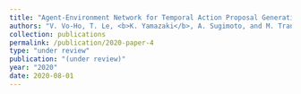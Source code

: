 ```yaml
---
title: "Agent-Environment Network for Temporal Action Proposal Generation"
authors: "V. Vo-Ho, T. Le, <b>K. Yamazaki</b>, A. Sugimoto, and M. Tran"
collection: publications
permalink: /publication/2020-paper-4
type: "under review"
publication: "(under review)"
year: "2020"
date: 2020-08-01
---
```

